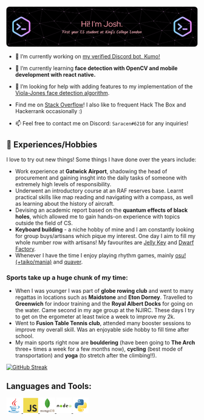 ![alt text](github-header-image.png)

- 🔭 I’m currently working on [my verified Discord bot, Kumo!](https://github.com/JSusak/Kumo-PublicRepo)

- 🌱 I’m currently learning **face detection with OpenCV and mobile development with react native.**

- 🤝 I’m looking for help with adding features to my implementation of the [Viola-Jones face detection algorithm](https://github.com/JSusak/Viola-Jones-Algorithm-Alarm).

- Find me on [Stack Overflow](https://stackoverflow.com/users/19225394/jsusak)! I also like to frequent Hack The Box and Hackerrank occasionally :)

- 📫 Feel free to contact me on Discord: `Saracen#6210` for any inquiries!

## 📄 Experiences/Hobbies

I love to try out new things! Some things I have done over the years include:
- Work experience at **Gatwick Airport**, shadowing the head of procurement and gaining insght into the daily tasks of someone with extremely high levels of responsibility.
- Underwent an introductory course at an RAF reserves base. Learnt practical skills like map reading and navigating with a compass, as well as learning about the history of aircraft.
- Devising an academic report based on the **quantum effects of black holes**, which allowed me to gain hands-on experience with topics outside the field of CS.
- **Keyboard building** - a niche hobby of mine and I am constantly looking for group buys/artisans which pique my interest. One day I aim to fill my whole number row with artisans! My favourites are [Jelly Key](https://www.jellykey.com/) and [Dwarf Factory](https://www.dwarf-factory.com/).
- Whenever I have the time I enjoy playing rhythm games, mainly [osu! (+taiko/mania)](https://osu.ppy.sh/users/8028288) and [quaver](https://quavergame.com/).

### Sports take up a huge chunk of my time:

- When I was younger I was part of **globe rowing club** and went to many regattas in locations such as **Maidstone** and **Eton Dorney**. Travelled to **Greenwich** for indoor training and the **Royal Albert Docks** for going on the water. Came second in my age group at the NJIRC. These days I try to get on the ergometer at least twice a week to improve my 2k.
- Went to **Fusion Table Tennis club**, attended many booster sessions to improve my overall skill. Was an enjoyable side hobby to fill time after school.
- My main sports right now are **bouldering** (have been going to **The Arch** three+ times a week for a few months now), **cycling** (best mode of transportation) and **yoga** (to stretch after the climbing!!).

[![GitHub Streak](http://github-readme-streak-stats.herokuapp.com?user=JSusak&theme=dark&date_format=M%20j%5B%2C%20Y%5D)](https://git.io/streak-stats)

<h2 align="left">Languages and Tools:</h2>
<p align="left"> <a href="https://www.java.com" target="_blank" rel="noreferrer"> <img src="https://raw.githubusercontent.com/devicons/devicon/master/icons/java/java-original.svg" alt="java" width="40" height="40"/> </a> <a href="https://developer.mozilla.org/en-US/docs/Web/JavaScript" target="_blank" rel="noreferrer"> <img src="https://raw.githubusercontent.com/devicons/devicon/master/icons/javascript/javascript-original.svg" alt="javascript" width="40" height="40"/> </a> <a href="https://www.mongodb.com/" target="_blank" rel="noreferrer"> <img src="https://raw.githubusercontent.com/devicons/devicon/master/icons/mongodb/mongodb-original-wordmark.svg" alt="mongodb" width="40" height="40"/> </a> <a href="https://nodejs.org" target="_blank" rel="noreferrer"> <img src="https://raw.githubusercontent.com/devicons/devicon/master/icons/nodejs/nodejs-original-wordmark.svg" alt="nodejs" width="40" height="40"/> </a> <a href="https://www.python.org" target="_blank" rel="noreferrer"> <img src="https://raw.githubusercontent.com/devicons/devicon/master/icons/python/python-original.svg" alt="python" width="40" height="40"/> </a> </p>
